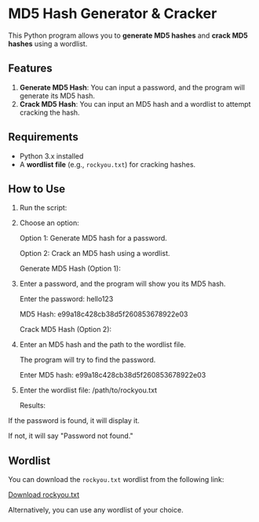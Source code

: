 # MD5 Hash Generator & Cracker

This Python program allows you to **generate MD5 hashes** and **crack MD5 hashes** using a wordlist.

## Features

1. **Generate MD5 Hash**: You can input a password, and the program will generate its MD5 hash.
2. **Crack MD5 Hash**: You can input an MD5 hash and a wordlist to attempt cracking the hash.

## Requirements

- Python 3.x installed
- A **wordlist file** (e.g., `rockyou.txt`) for cracking hashes.

## How to Use

1. Run the script:

2. Choose an option:

    Option 1: Generate MD5 hash for a password.

    Option 2: Crack an MD5 hash using a wordlist.

    Generate MD5 Hash (Option 1):

3. Enter a password, and the program will show you its MD5 hash.

    Enter the password: hello123

    MD5 Hash: e99a18c428cb38d5f260853678922e03

    Crack MD5 Hash (Option 2):

4. Enter an MD5 hash and the path to the wordlist file.

    The program will try to find the password.

    Enter MD5 hash: e99a18c428cb38d5f260853678922e03

5. Enter the wordlist file: /path/to/rockyou.txt

    Results:

If the password is found, it will display it.

If not, it will say "Password not found."


## Wordlist

You can download the `rockyou.txt` wordlist from the following link:

[Download rockyou.txt](https://github.com/alphazero/rockyou.txt)

Alternatively, you can use any wordlist of your choice.
